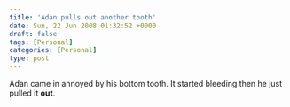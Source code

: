 ```yaml
---
title: 'Adan pulls out another tooth'
date: Sun, 22 Jun 2008 01:32:52 +0000
draft: false
tags: [Personal]
categories: [Personal]
type: post
---
```


Adan came in annoyed by his bottom tooth. It started bleeding then he just pulled it **out**.